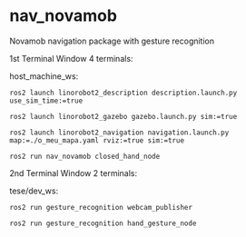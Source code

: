 # nav_novamob
Novamob navigation package with gesture recognition

1st Terminal Window 4 terminals: 

host_machine_ws: 

	ros2 launch linorobot2_description description.launch.py use_sim_time:=true
 
	ros2 launch linorobot2_gazebo gazebo.launch.py sim:=true
 
	ros2 launch linorobot2_navigation navigation.launch.py map:=./o_meu_mapa.yaml rviz:=true sim:=true
 
	ros2 run nav_novamob closed_hand_node
	
2nd Terminal Window 2 terminals:

tese/dev_ws: 

	ros2 run gesture_recognition webcam_publisher 
 
	ros2 run gesture_recognition hand_gesture_node 
